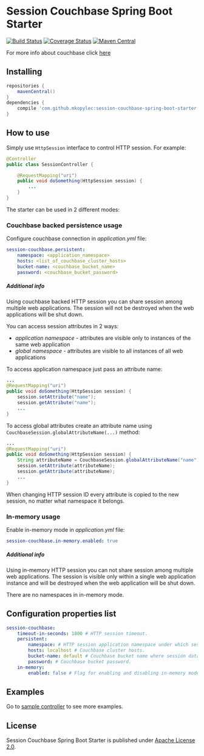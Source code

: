 # Session Couchbase Spring Boot Starter
[![Build Status](https://travis-ci.org/mkopylec/session-couchbase-spring-boot-starter.svg?branch=master)](https://travis-ci.org/mkopylec/session-couchbase-spring-boot-starter)
[![Coverage Status](https://coveralls.io/repos/github/mkopylec/session-couchbase-spring-boot-starter/badge.svg?branch=master)](https://coveralls.io/github/mkopylec/session-couchbase-spring-boot-starter?branch=master)
[![Maven Central](https://maven-badges.herokuapp.com/maven-central/com.github.mkopylec/session-couchbase-spring-boot-starter/badge.svg?style=flat)](https://maven-badges.herokuapp.com/maven-central/com.github.mkopylec/session-couchbase-spring-boot-starter)

For more info about couchbase click [here](http://www.couchbase.com/)

## Installing

```gradle
repositories {
    mavenCentral()
}
dependencies {
    compile 'com.github.mkopylec:session-couchbase-spring-boot-starter:1.0.0'
}
```

## How to use
Simply use `HttpSession` interface to control HTTP session. For example:

```java
@Controller
public class SessionController {

    @RequestMapping("uri")
    public void doSomething(HttpSession session) {
        ...
    }
}
```

The starter can be used in 2 different modes:

### Couchbase backed persistence usage
Configure couchbase connection in _application.yml_ file:

```yaml
session-couchbase.persistent:
    namespace: <application_namespace>
    hosts: <list_of_couchbase_cluster_hosts>
    bucket-name: <couchbase_bucket_name>
    password: <couchbase_bucket_password>
```

##### Additional info
Using couchbase backed HTTP session you can share session among multiple web applications.
The session will not be destroyed when the web applications will be shut down.

You can access session attributes in 2 ways:
 - _application namespace_ - attributes are visible only to instances of the same web application
 - _global namespace_ - attributes are visible to all instances of all web applications
 
To access application namespace just pass an attribute name:

```java
...
@RequestMapping("uri")
public void doSomething(HttpSession session) {
    session.setAttribute("name");
    session.getAttribute("name");
    ...
}
```

To access global attributes create an attribute name using `CouchbaseSession.globalAttributeName(...)` method:

```java
...
@RequestMapping("uri")
public void doSomething(HttpSession session) {
    String attributeName = CouchbaseSession.globalAttributeName("name");
    session.setAttribute(attributeName);
    session.getAttribute(attributeName);
    ...
}
```

When changing HTTP session ID every attribute is copied to the new session, no matter what namespace it belongs.

### In-memory usage
Enable in-memory mode in _application.yml_ file:

```yaml
session-couchbase.in-memory.enabled: true
```

##### Additional info
Using in-memory HTTP session you can not share session among multiple web applications.
The session is visible only within a single web application instance and will be destroyed when the web application will be shut down.

There are no namespaces in in-memory mode.

## Configuration properties list

```yaml
session-couchbase:
    timeout-in-seconds: 1800 # HTTP session timeout.
    persistent:
        namespace: # HTTP session application namespace under which session data must be stored.
        hosts: localhost # Couchbase cluster hosts.
        bucket-name: default # Couchbase bucket name where session data must be stored.
        password: # Couchbase bucket password.
    in-memory:
        enabled: false # Flag for enabling and disabling in-memory mode.
```

## Examples
Go to [sample controller](https://github.com/mkopylec/session-couchbase-spring-boot-starter/blob/master/src/test/java/com/github/mkopylec/sessioncouchbase/SessionController.java) to see more examples.

## License
Session Couchbase Spring Boot Starter is published under [Apache License 2.0](http://www.apache.org/licenses/LICENSE-2.0).
